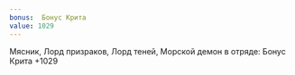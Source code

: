 ```yaml
---
bonus:  Бонус Крита 
value: 1029
---
```

Мясник, Лорд призраков, Лорд теней, Морской демон в отряде: Бонус Крита +1029
